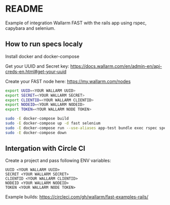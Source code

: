 # README

Example of integration Wallarm FAST with the rails app using rspec, capybara and selenium.

## How to run specs localy

Install docker and docker-compose

Get your UUID and Secret key:
https://docs.wallarm.com/en/admin-en/api-creds-en.html#get-your-uuid

Create your FAST node here:
https://my.wallarm.com/nodes

```sh
export UUID=<YOUR WALLARM UUID>
export SECRET=<YOUR WALLARM SECRET>
export CLIENTID=<YOUR WALLARM CLIENTID>
export NODEID=<YOUR WALLARM NODEID>
export TOKEN=<YOUR WALLARM NODE TOKEN>

sudo -E docker-compose build
sudo -E docker-compose up -d fast selenium
sudo -E docker-compose run --use-aliases app-test bundle exec rspec spec/features/posts_spec.rb
sudo -E docker-compose down
```

## Intergation with Circle CI

Create a project and pass following ENV variables:
```
UUID <YOUR WALLARM UUID>
SECRET <YOUR WALLARM SECRET>
CLIENTID <YOUR WALLARM CLIENTID>
NODEID <YOUR WALLARM NODEID>
TOKEN <YOUR WALLARM NODE TOKEN>
```

Example builds:
https://circleci.com/gh/wallarm/fast-examples-rails/
